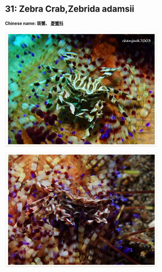 # 31: Zebra Crab,Zebrida adamsii

#### Chinese name: 斑蟹、 [菱蟹科](https://zh.wikipedia.org/wiki/%E8%8F%B1%E8%9F%B9%E7%A7%91)

![](../../.gitbook/assets/zebra-urchin-crab.jpg)

![](../../.gitbook/assets/zebra-urchin-crab2.jpg)

